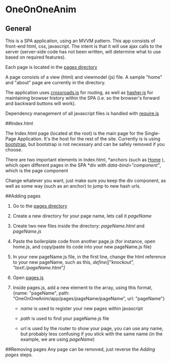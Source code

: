 # OneOnOneAnim

## General

This is a SPA application, using an MVVM pattern. This app consists of front-end html, css, javascript. The intent is that it will use ajax calls to the server (server-side code has not been written, will determine what to use based on required features).

Each page is located in the [pages directory](/app/pages)

A page consists of a view (html) and viewmodel (js) file. A sample "home" and "about" page are currently in the directory.

The application uses [crossroads.js](https://millermedeiros.github.io/crossroads.js/) for routing, as well as [hasher.js](https://github.com/millermedeiros/hasher/) for maintaining browser history within the SPA (i.e. so the browser's forward and backward buttons will work).

Dependency management of all javascript files is handled with [require.js](http://requirejs.org/docs/api.html)

##Index.html

The Index.html page (located at the root) is the main page for the Single-Page Application. It's the host for the rest of the site. Currently is is using [bootstrap](http://getbootstrap.com/), but bootstrap is not necessary and can be safely removed if you choose.

There are two important elements in Index.html,
*anchors (such as <a href="#">Home</a> ), which open different pages in the SPA
*div with _data-bind="component"_, which is the page component

Change whatever you want, just make sure you keep the div component, as well as some way (such as an anchor) to jump to new hash urls.

##Adding pages
1. Go to the [pages directory](/app/pages)
2. Create a new directory for your page name, lets call it _pageName_
3. Create two new files inside the directory: _pageName.html_ and _pageName.js_
4. Paste the boilerplate code from another page.js (for instance, open home.js, and copy/paste its code into your new pageName.js file)
5. In your new pageName.js file, in the first line, change the html reference to your new pageName, such as this, _define(["knockout", *"text!./pageName.html"*]_
6. Open [pages.js](/app/pages/pages.js)
7. Inside pages.js, add a new element to the array, using this format, {name: "pageName", path: "OneOnOneAnim/app/pages/pageName/pageName", url: "pageName"}

   - *name* is used to register your new pages within javascript

   - *path* is used to find your pageName.js file

   - *url* is used by the router to show your page, you can use any name, but probably less confusing if you stick with the same name (in the example, we are using _pageName_)

##Removing pages
Any page can be removed, just reverse the _Adding pages_ steps. 


